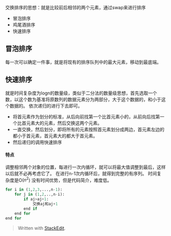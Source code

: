 交换排序的思想：就是比较前后相邻的两个元素，通过swap来进行排序
- 冒泡排序
- 鸡尾酒排序
- 快速排序
## 冒泡排序
每一次可以确定一件事，就是将现有的排序队列中的最大元素，移动到最底端。
## 快速排序
就是时间复杂度为logn的数量级，类似于二分法的数量级思想，首先选取一个数，以这个数为基准将原数列的数据元素分为两部分，大于这个数据的，和小于这个数据的。
依次递归的进行下去即可。
- 将首元素作为划分的标准，从后向前找第一个比首元素小的，从前向后找第一个比首元素大的元素，然后交换这两个元素。
- 一直交换，然后划分，即将所有的元素按照首元素划分成两边，首元素左边的都小于首元素，首元素大的都大于首元素。
- 然后递归的调用快速排序

####  特点
调整相邻两个对象的位置，每进行一次内循环，就可以将最大值调整到最后，这样以后就不必再考虑它了。
在进行n-1次内循环后，就得到完整的有序列。
时间复杂度是O($n^2$)
没有时间优势，但是代码简介，难度低。
```python
for i in (1,2,3,...,n-1):
	for j in (1,2,..,n-i):
		if aj>aj+1:
			交换aj和aj+1
		end if
	end for
end for
```







> Written with [StackEdit](https://stackedit.io/).
<!--stackedit_data:
eyJoaXN0b3J5IjpbLTgwODM3Njg4NSwtMTQ0NjMzNTgwNywxOT
Y0OTIzMjQ2XX0=
-->
